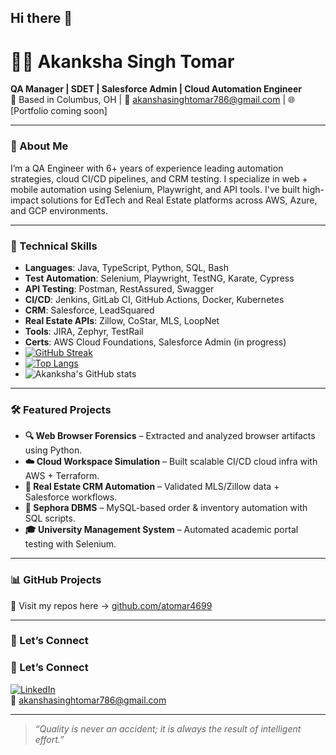 
## Hi there 👋
# 👩‍💻 Akanksha Singh Tomar 
**QA Manager | SDET | Salesforce Admin | Cloud Automation Engineer**  
📍 Based in Columbus, OH | 📧 [akanshasinghtomar786@gmail.com](mailto:akanshasinghtomar786@gmail.com)
| 🌐 [Portfolio coming soon]

---

### 🚀 About Me

I’m a QA Engineer with 6+ years of experience leading automation strategies, cloud CI/CD pipelines, and CRM testing. I specialize in web + mobile automation using Selenium, Playwright, and API tools. I've built high-impact solutions for EdTech and Real Estate platforms across AWS, Azure, and GCP environments.

---

### 🧠 Technical Skills

- **Languages**: Java, TypeScript, Python, SQL, Bash  
- **Test Automation**: Selenium, Playwright, TestNG, Karate, Cypress  
- **API Testing**: Postman, RestAssured, Swagger  
- **CI/CD**: Jenkins, GitLab CI, GitHub Actions, Docker, Kubernetes  
- **CRM**: Salesforce, LeadSquared  
- **Real Estate APIs**: Zillow, CoStar, MLS, LoopNet  
- **Tools**: JIRA, Zephyr, TestRail  
- **Certs**: AWS Cloud Foundations, Salesforce Admin (in progress)
- [![GitHub Streak](https://streak-stats.demolab.com?user=atomar4699&theme=radical&hide_border=true)](https://git.io/streak-stats)
- [![Top Langs](https://github-readme-stats.vercel.app/api/top-langs/?username=atomar4699&layout=compact&theme=radical)](https://github.com/atomar4699)
- ![Akanksha's GitHub stats](https://github-readme-stats.vercel.app/api?username=atomar4699&show_icons=true&theme=radical&include_all_commits=true&hide=issues&custom_title=Akanksha's%20GitHub%20Activity)




---

### 🛠 Featured Projects

- **🔍 Web Browser Forensics** – Extracted and analyzed browser artifacts using Python.
- **☁️ Cloud Workspace Simulation** – Built scalable CI/CD cloud infra with AWS + Terraform.
- **🏡 Real Estate CRM Automation** – Validated MLS/Zillow data + Salesforce workflows.
- **🛒 Sephora DBMS** – MySQL-based order & inventory automation with SQL scripts.
- **🎓 University Management System** – Automated academic portal testing with Selenium.

---

### 📊 GitHub Projects

🔗 Visit my repos here → [github.com/atomar4699](https://github.com/atomar4699)

---

### 💬 Let’s Connect

### 💬 Let’s Connect

[![LinkedIn](https://img.shields.io/badge/-LinkedIn-blue?style=flat&logo=linkedin&logoColor=white)](https://www.linkedin.com/in/akanksha-singh-tomar-6b408bbb)  
📧 [akanshasinghtomar786@gmail.com](mailto:akanshasinghtomar786@gmail.com)



---

> *“Quality is never an accident; it is always the result of intelligent effort.”* 




